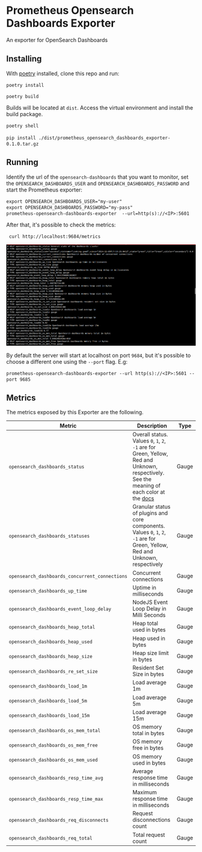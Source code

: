 # Prometheus Opensearch Dashboards Exporter
An exporter for OpenSearch Dashboards


## Installing
With [poetry](https://python-poetry.org/) installed, clone this repo and run:

```shell
poetry install
```

```shell
poetry build
```

Builds will be located at `dist`. Access the virtual environment and install the build package.

```shell
poetry shell

pip install ./dist/prometheus_opensearch_dashboards_exporter-0.1.0.tar.gz
```


## Running
Identify the url of the `opensearch-dashboards` that you want to monitor, set the `OPENSEARCH_DASHBOARDS_USER` and `OPENSEARCH_DASHBOARDS_PASSWORD` and start the Prometheus exporter:

```shell
export OPENSEARCH_DASHBOARDS_USER="my-user"
export OPENSEARCH_DASHBOARDS_PASSWORD="my-pass"
prometheus-opensearch-dashboards-exporter  --url=http(s)://<IP>:5601
```

After that, it's possible to check the metrics:
```
 curl http://localhost:9684/metrics
```

![Example of output](images/opensearch_dashboards_prometheus.png)


By default the server will start at localhost on port `9684`, but it's possible to choose a different one using the `--port` flag. E.g:

```shell
prometheus-opensearch-dashboards-exporter --url http(s)://<IP>:5601 --port 9685
```


## Metrics

The metrics exposed by this Exporter are the following.

| Metric                                         | Description                                                                                                                                | Type  |
| -----------------------------------------------| ------------------------------------------------------------------------------------------------------------------------------------------ | ----- |
| `opensearch_dashboards_status`                 | Overall status. Values `0`, `1`, `2`, `-1` are for Green, Yellow, Red and Unknown, respectively. See the meaning of each color at the [docs](https://opensearch.org/docs/1.2/opensearch/rest-api/cluster-health/)                                 | Gauge |
| `opensearch_dashboards_statuses`               | Granular status of plugins and core components. Values `0`, `1`, `2`, `-1` are for Green, Yellow, Red and Unknown, respectively | Gauge |
| `opensearch_dashboards_concurrent_connections` | Concurrent connections                                                                                                          | Gauge |
| `opensearch_dashboards_up_time`                | Uptime in milliseconds                                                                                                          | Gauge |
| `opensearch_dashboards_event_loop_delay`       | NodeJS Event Loop Delay in Milli Seconds                                                                                        | Gauge |
| `opensearch_dashboards_heap_total`             | Heap total used in bytes                                                                                                        | Gauge |
| `opensearch_dashboards_heap_used`              | Heap used in bytes                                                                                                              | Gauge |
| `opensearch_dashboards_heap_size`              | Heap size limit in bytes                                                                                                        | Gauge |
| `opensearch_dashboards_re_set_size`            | Resident Set Size in bytes                                                                                                      | Gauge |
| `opensearch_dashboards_load_1m`                | Load average 1m                                                                                                                 | Gauge |
| `opensearch_dashboards_load_5m`                | Load average 5m                                                                                                                 | Gauge |
| `opensearch_dashboards_load_15m`               | Load average 15m                                                                                                                | Gauge |
| `opensearch_dashboards_os_mem_total`           | OS memory total in bytes                                                                                                        | Gauge |
| `opensearch_dashboards_os_mem_free`            | OS memory free in bytes                                                                                                         | Gauge |
| `opensearch_dashboards_os_mem_used`            | OS memory used in bytes                                                                                                         | Gauge |
| `opensearch_dashboards_resp_time_avg`          | Average response time in milliseconds                                                                                           | Gauge |
| `opensearch_dashboards_resp_time_max`          | Maximum response time in milliseconds                                                                                           | Gauge |
| `opensearch_dashboards_req_disconnects`        | Request disconnections count                                                                                                    | Gauge |
| `opensearch_dashboards_req_total`              | Total request count                                                                                                             | Gauge |
